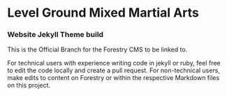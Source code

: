 # Level Ground Mixed Martial Arts 
### Website Jekyll Theme build

This is the Official Branch for the Forestry CMS to be linked to.

For technical users with experience writing code in jekyll or ruby, feel free to edit the code locally and create a pull request. For non-technical users, make edits to content on Forestry or within the respective Markdown files on this project.
